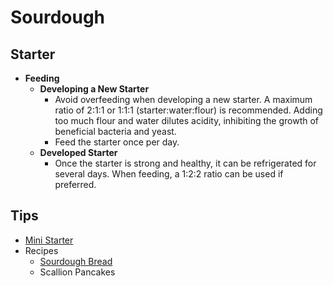 # Sourdough

## Starter

- **Feeding**
  - **Developing a New Starter**
    - Avoid overfeeding when developing a new starter. A maximum ratio of 2:1:1 or 1:1:1 (starter:water:flour) is recommended. Adding too much flour and water dilutes acidity, inhibiting the growth of beneficial bacteria and yeast.
    - Feed the starter once per day.
  - **Developed Starter**
    - Once the starter is strong and healthy, it can be refrigerated for several days. When feeding, a 1:2:2 ratio can be used if preferred.

## Tips

- [Mini Starter](https://www.youtube.com/watch?v=xBvvlcdO93I)
- Recipes
  - [Sourdough Bread](https://harryliu.dev/docs-md/sourdough-bread)
  - Scallion Pancakes

